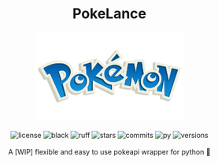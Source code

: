 <h1 align="center"><b>PokeLance</b></h1>
<p align="center">
<img src="docs/assets/pokelance.png" width=300 alt="logo"><br><br>
<img src="https://img.shields.io/github/license/FallenDeity/PokeLance?style=flat-square" alt="license">
<img src="https://img.shields.io/badge/code%20style-black-000000.svg?style=flat-square" alt="black">
<img src="https://img.shields.io/badge/%20type_checker-ruff-%231674b1?style=flat-square" alt="ruff">
<img src="https://img.shields.io/github/stars/FallenDeity/PokeLance?style=flat-square" alt="stars">
<img src="https://img.shields.io/github/last-commit/FallenDeity/PokeLance?style=flat-square" alt="commits">
<img src="https://img.shields.io/pypi/pyversions/PokeLance?style=flat-square" alt="py">
<img src="https://img.shields.io/pypi/v/PokeLance?style=flat-square" alt="versions">
<br><br>
A [WIP] flexible and easy to use pokeapi wrapper for python 🚀
</p>
